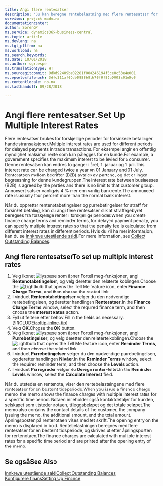 ```yaml
---
title: Angi flere rentesatser
description: "Du kan beregne rentebelastning med flere rentesatser for en bestemt periode. Renteberegningen fungerer på samme måte for alle rentebelastninger. Det er bare satsen for renten for en bestemt periode som varierer."
services: project-madeira
documentationcenter: 
author: SorenGP
ms.service: dynamics365-business-central
ms.topic: article
ms.devlang: na
ms.tgt_pltfrm: na
ms.workload: na
ms.search.keywords: 
ms.date: 10/01/2018
ms.author: sgroespe
ms.translationtype: HT
ms.sourcegitcommit: 9dbd92409ba02281f008246194f3ce0c53e4e001
ms.openlocfilehash: 3d4c111af62db5858b81b76f9f51a9093c01e5e6
ms.contentlocale: nb-no
ms.lasthandoff: 09/28/2018

---
```

# <a name="set-up-multiple-interest-rates"></a><span data-ttu-id="1502c-104">Angi flere rentesatser.</span><span class="sxs-lookup"><span data-stu-id="1502c-104">Set Up Multiple Interest Rates</span></span>
<span data-ttu-id="1502c-105">Flere rentesatser brukes for forskjellige perioder for forsinkede betalinger handelstransaksjoner.</span><span class="sxs-lookup"><span data-stu-id="1502c-105">Multiple interest rates are used for different periods for delayed payments in trade transactions.</span></span> <span data-ttu-id="1502c-106">For eksempel angir en offentlig myndighet maksimal rente som kan pålegges for en kunde.</span><span class="sxs-lookup"><span data-stu-id="1502c-106">For example, a government specifies the maximum interest to be levied for a consumer.</span></span> <span data-ttu-id="1502c-107">Denne rentesatsen kan endres to ganger i året, 1. januar og 1. juli.</span><span class="sxs-lookup"><span data-stu-id="1502c-107">This interest rate can be changed twice a year on 01 January and 01 July.</span></span> <span data-ttu-id="1502c-108">Rentesatsen mellom bedrifter (B2B) avtales av partene, og det er ingen begrensning for denne kundegruppen.</span><span class="sxs-lookup"><span data-stu-id="1502c-108">The interest rate between businesses (B2B) is agreed by the parties and there is no limit to that customer group.</span></span> <span data-ttu-id="1502c-109">Annonsert sats er vanligvis 4 % mer enn vanlig bankrente.</span><span class="sxs-lookup"><span data-stu-id="1502c-109">The announced rate is usually four percent more than the normal bank interest.</span></span>

<span data-ttu-id="1502c-110">Når du oppretter rentenotabetingelser og purrebetingelser for straff for forsinket betaling, kan du angi flere rentesatser slik at straffegebyret beregnes fra forskjellige renter i forskjellige perioder.</span><span class="sxs-lookup"><span data-stu-id="1502c-110">When you create finance charge terms and reminder terms, for delayed payment penalty, you can specify multiple interest rates so that the penalty fee is calculated from different interest rates in different periods.</span></span> <span data-ttu-id="1502c-111">Hvis du vil ha mer informasjon, kan du se [Innkreve utestående saldi](receivables-collect-outstanding-balances.md).</span><span class="sxs-lookup"><span data-stu-id="1502c-111">For more information, see [Collect Outstanding Balances](receivables-collect-outstanding-balances.md).</span></span>

## <a name="to-set-up-multiple-interest-rates"></a><span data-ttu-id="1502c-112">Angi flere rentesatser</span><span class="sxs-lookup"><span data-stu-id="1502c-112">To set up multiple interest rates</span></span>  
1.  <span data-ttu-id="1502c-113">Velg ikonet ![lyspære som åpner Fortell meg-funksjonen](media/ui-search/search_small.png "Fortell hva du vil gjøre"), angi **Rentenotabetingelser**, og velg deretter den relaterte koblingen.</span><span class="sxs-lookup"><span data-stu-id="1502c-113">Choose the ![Lightbulb that opens the Tell Me feature](media/ui-search/search_small.png "Tell me what you want to do") icon, enter **Finance Charge Terms**, and then choose the related link.</span></span>  
2.  <span data-ttu-id="1502c-114">I vinduet **Rentenotabetingelser** velger du den nødvendige rentebetingelsen, og deretter handlingen **Rentesatser**.</span><span class="sxs-lookup"><span data-stu-id="1502c-114">In the **Finance Charge Terms** window, select the required finance term, and then choose the **Interest Rates** action.</span></span>  
3.  <span data-ttu-id="1502c-115">Fyll ut feltene etter behov.</span><span class="sxs-lookup"><span data-stu-id="1502c-115">Fill in the fields as necessary.</span></span> [!INCLUDE[tooltip-inline-tip](includes/tooltip-inline-tip_md.md)]
4.  <span data-ttu-id="1502c-116">Velg **OK**.</span><span class="sxs-lookup"><span data-stu-id="1502c-116">Choose the **OK** button.</span></span>  
5.  <span data-ttu-id="1502c-117">Velg ikonet ![lyspære som åpner Fortell meg-funksjonen](media/ui-search/search_small.png "Fortell hva du vil gjøre"), angi **Purrebetingelser**, og velg deretter den relaterte koblingen.</span><span class="sxs-lookup"><span data-stu-id="1502c-117">Choose the ![Lightbulb that opens the Tell Me feature](media/ui-search/search_small.png "Tell me what you want to do") icon, enter **Reminder Terms**, and then choose the related link.</span></span>  
6.  <span data-ttu-id="1502c-118">I vinduet **Purrebetingelser** velger du den nødvendige purrebetingelsen, og deretter handlingen **Nivåer**.</span><span class="sxs-lookup"><span data-stu-id="1502c-118">In the **Reminder Terms** window, select the required reminder term, and then choose the **Levels** action.</span></span>  
7.  <span data-ttu-id="1502c-119">I vinduet **Purregrader** velger du **Beregn renter**-feltet.</span><span class="sxs-lookup"><span data-stu-id="1502c-119">In the **Reminder Levels** window, select the **Calculate Interest** field.</span></span>  

<span data-ttu-id="1502c-120">Når du utsteder en rentenota, viser den rentebelastningene med flere rentesatser for en bestemt tidsperiode.</span><span class="sxs-lookup"><span data-stu-id="1502c-120">When you issue a finance charge memo, the memo shows the finance charges with multiple interest rates for a specific time period.</span></span> <span data-ttu-id="1502c-121">Notaen inneholder også kontaktdetaljer for kunden, selskapet som utsteder notaen, tilleggsbeløpet og det totale beløpet.</span><span class="sxs-lookup"><span data-stu-id="1502c-121">The memo also contains the contact details of the customer, the company issuing the memo, the additional amount, and the total amount.</span></span> <span data-ttu-id="1502c-122">Åpningsposten på rentenotaen vises med fet skrift.</span><span class="sxs-lookup"><span data-stu-id="1502c-122">The opening entry on the memo is displayed in bold.</span></span> <span data-ttu-id="1502c-123">Rentebelastningen beregnes med flere rentesatser for en bestemt tidsperiode, og skrives ut etter åpningsposten for rentenotaen.</span><span class="sxs-lookup"><span data-stu-id="1502c-123">The finance charges are calculated with multiple interest rates for a specific time period and are printed after the opening entry of the memo.</span></span>  

## <a name="see-also"></a><span data-ttu-id="1502c-124">Se også</span><span class="sxs-lookup"><span data-stu-id="1502c-124">See Also</span></span>  
[<span data-ttu-id="1502c-125">Innkreve utestående saldi</span><span class="sxs-lookup"><span data-stu-id="1502c-125">Collect Outstanding Balances</span></span>](receivables-collect-outstanding-balances.md)  
[<span data-ttu-id="1502c-126">Konfigurere finans</span><span class="sxs-lookup"><span data-stu-id="1502c-126">Setting Up Finance</span></span>](finance-setup-finance.md)

